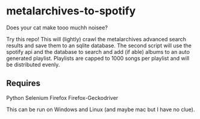 # metalarchives-to-spotify
Does your cat make tooo muchh noisee?

Try this repo! This will (lightly) crawl the metalarchives advanced search results and save them to an sqlite database. The second script will use the spotify api and the database to search and add (if able) albums to an auto generated playlist. Playlists are capped to 1000 songs per playlist and will be distributed evenly.

## Requires
Python
Selenium
Firefox
Firefox-Geckodriver

This can be run on Windows and Linux (and maybe mac but I have no clue).
